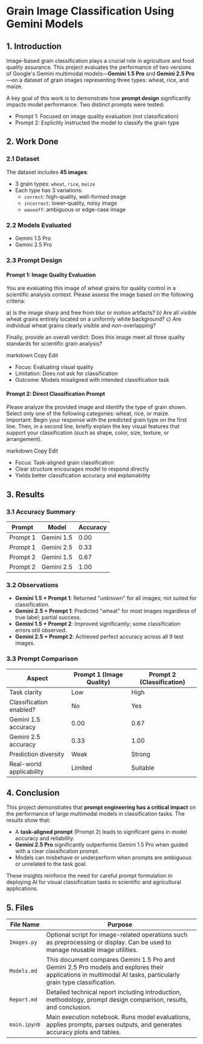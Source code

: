 # Grain Image Classification Using Gemini Models

## 1. Introduction

Image-based grain classification plays a crucial role in agriculture and food quality assurance. This project evaluates the performance of two versions of Google's Gemini multimodal models—**Gemini 1.5 Pro** and **Gemini 2.5 Pro**—on a dataset of grain images representing three types: wheat, rice, and maize.

A key goal of this work is to demonstrate how **prompt design** significantly impacts model performance. Two distinct prompts were tested:
- Prompt 1: Focused on image quality evaluation (not classification)
- Prompt 2: Explicitly instructed the model to classify the grain type

## 2. Work Done

### 2.1 Dataset

The dataset includes **45 images**:
- 3 grain types: `wheat`, `rice`, `maize`
- Each type has 3 variations:
  - `correct`: high-quality, well-formed image
  - `incorrect`: lower-quality, noisy image
  - `waveoff`: ambiguous or edge-case image

### 2.2 Models Evaluated

- Gemini 1.5 Pro  
- Gemini 2.5 Pro

### 2.3 Prompt Design

#### Prompt 1: Image Quality Evaluation

You are evaluating this image of wheat grains for quality control in a scientific analysis context. Please assess the image based on the following criteria:

a) Is the image sharp and free from blur or motion artifacts?
b) Are all visible wheat grains entirely located on a uniformly white background?
c) Are individual wheat grains clearly visible and non-overlapping?

Finally, provide an overall verdict: Does this image meet all three quality standards for scientific grain analysis?

markdown
Copy
Edit

- Focus: Evaluating visual quality
- Limitation: Does not ask for classification
- Outcome: Models misaligned with intended classification task

#### Prompt 2: Direct Classification Prompt

Please analyze the provided image and identify the type of grain shown.
Select only one of the following categories: wheat, rice, or maize.
Important: Begin your response with the predicted grain type on the first line.
Then, in a second line, briefly explain the key visual features that support your classification (such as shape, color, size, texture, or arrangement).

markdown
Copy
Edit

- Focus: Task-aligned grain classification
- Clear structure encourages model to respond directly
- Yields better classification accuracy and explainability

## 3. Results

### 3.1 Accuracy Summary

| Prompt     | Model       | Accuracy |
|------------|-------------|----------|
| Prompt 1   | Gemini 1.5  | 0.00     |
| Prompt 1   | Gemini 2.5  | 0.33     |
| Prompt 2   | Gemini 1.5  | 0.67     |
| Prompt 2   | Gemini 2.5  | 1.00     |

### 3.2 Observations

- **Gemini 1.5 + Prompt 1**: Returned "unknown" for all images; not suited for classification.
- **Gemini 2.5 + Prompt 1**: Predicted "wheat" for most images regardless of true label; partial success.
- **Gemini 1.5 + Prompt 2**: Improved significantly; some classification errors still observed.
- **Gemini 2.5 + Prompt 2**: Achieved perfect accuracy across all 9 test images.

### 3.3 Prompt Comparison

| Aspect                     | Prompt 1 (Image Quality) | Prompt 2 (Classification) |
|---------------------------|---------------------------|----------------------------|
| Task clarity              | Low                        | High                       |
| Classification enabled?   | No                         | Yes                        |
| Gemini 1.5 accuracy        | 0.00                       | 0.67                       |
| Gemini 2.5 accuracy        | 0.33                       | 1.00                       |
| Prediction diversity       | Weak                       | Strong                     |
| Real-world applicability   | Limited                    | Suitable                   |

## 4. Conclusion

This project demonstrates that **prompt engineering has a critical impact** on the performance of large multimodal models in classification tasks. The results show that:

- A **task-aligned prompt** (Prompt 2) leads to significant gains in model accuracy and reliability.
- **Gemini 2.5 Pro** significantly outperforms Gemini 1.5 Pro when guided with a clear classification prompt.
- Models can misbehave or underperform when prompts are ambiguous or unrelated to the task goal.

These insights reinforce the need for careful prompt formulation in deploying AI for visual classification tasks in scientific and agricultural applications.

## 5. Files

| File Name      | Purpose                                                                 |
|----------------|-------------------------------------------------------------------------|
| `Images.py`    | Optional script for image-related operations such as preprocessing or display. Can be used to manage reusable image utilities. |
| `Models.md`    | This document compares Gemini 1.5 Pro and Gemini 2.5 Pro models and explores their applications in multimodal AI tasks, particularly grain type classification. |
| `Report.md`    | Detailed technical report including introduction, methodology, prompt design comparison, results, and conclusion. |
| `main.ipynb`   | Main execution notebook. Runs model evaluations, applies prompts, parses outputs, and generates accuracy plots and tables. |

